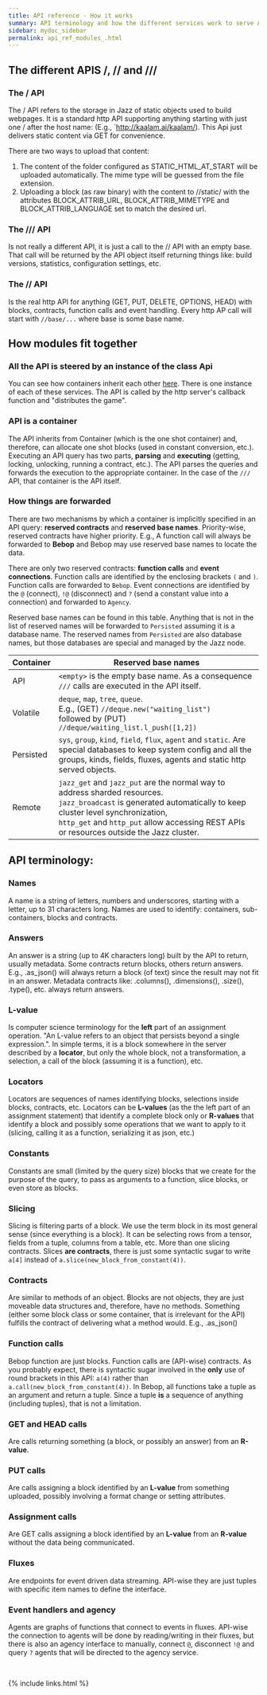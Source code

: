 ```yaml
---
title: API reference - How it works
summary: API terminology and how the different services work to serve API calls and how it works in Bebop and C++.
sidebar: mydoc_sidebar
permalink: api_ref_modules_.html
---
```


## The different APIS /, // and ///

### The / API

The / API refers to the storage in Jazz of static objects used to build webpages. It is a standard http API supporting anything starting
with just one / after the host name: (E.g., `http://kaalam.ai/kaalam/). This Api just delivers static content via GET for convenience.

There are two ways to upload that content:

1. The content of the folder configured as STATIC_HTML_AT_START will be uploaded automatically. The mime type will be guessed from the
file extension.
2. Uploading a block (as raw binary) with the content to //static/ with the attributes BLOCK_ATTRIB_URL, BLOCK_ATTRIB_MIMETYPE and BLOCK_ATTRIB_LANGUAGE set to match the desired url.

### The /// API

Is not really a different API, it is just a call to the // API with an empty base. That call will be returned by the API object itself
returning things like: build versions, statistics, configuration settings, etc.

### The // API

Is the real http API for anything (GET, PUT, DELETE, OPTIONS, HEAD) with blocks, contracts, function calls and event handling.
Every http AP call will start with `//base/...` where base is some base name.

## How modules fit together

### All the API is steered by an instance of the class Api

You can see how containers inherit each other [here](/develop_jazz02/classjazz__elements_1_1Container.html). There is one instance of
each of these services. The API is called by the http server's callback function and "distributes the game".

### API is a container

The API inherits from Container (which is the one shot container) and, therefore, can allocate one shot blocks (used in constant
conversion, etc.). Executing an API query has two parts, **parsing** and **executing** (getting, locking, unlocking, running a contract,
etc.). The API parses the queries and forwards the execution to the appropriate container. In the case of the `///` API, that container
is the API itself.

### How things are forwarded

There are two mechanisms by which a container is implicitly specified in an API query: **reserved contracts** and **reserved base names**.
Priority-wise, reserved contracts have higher priority. E.g., A function call will always be forwarded to **Bebop** and Bebop may use
reserved base names to locate the data.

There are only two reserved contracts: **function calls** and **event connections**. Function calls are identified by the enclosing
brackets `(` and `)`. Function calls are forwarded to `Bebop`. Event connections are identified by the `@` (connect), `!@` (disconnect)
and `?` (send a constant value into a connection) and forwarded to `Agency`.

Reserved base names can be found in this table. Anything that is not in the list of reserved names will be forwarded to `Persisted`
assuming it is a database name. The reserved names from `Persisted` are also database names, but those databases are special and managed
by the Jazz node.

Container | Reserved base names
--------- | ----------------------------------------------------------------
API | `<empty>` is the empty base name. As a consequence `///` calls are executed in the API itself.
Volatile | `deque`, `map`, `tree`, `queue`. <br/>E.g., (GET) `//deque.new("waiting_list")` <br/>followed by (PUT) `//deque/waiting_list.l_push([1,2])`
Persisted | `sys`, `group`, `kind`, `field`, `flux`, `agent` and `static`. Are special databases to keep system config and all the groups, kinds, fields, fluxes, agents and static http served objects.
Remote | `jazz_get` and `jazz_put` are the normal way to address sharded resources. <br/>`jazz_broadcast` is generated automatically to keep cluster level synchronization, <br/>`http_get` and `http_put` allow accessing REST APIs or resources outside the Jazz cluster.


## API terminology:

### Names

A name is a string of letters, numbers and underscores, starting with a letter, up to 31 characters long. Names are used to identify:
containers, sub-containers, blocks and contracts.

### Answers

An answer is a string (up to 4K characters long) built by the API to return, usually metadata. Some contracts return blocks, others
return answers. E.g., .as_json() will always return a block (of text) since the result may not fit in an answer. Metadata contracts like:
.columns(), .dimensions(), .size(), .type(), etc. always return answers.

### L-value

Is computer science terminology for the **left** part of an assignment operation. "An L-value refers to an object that persists beyond
a single expression.". In simple terms, it is a block somewhere in the server described by a **locator**, but only the whole block, not
a transformation, a selection, a call of the block (assuming it is a function), etc.

### Locators

Locators are sequences of names identifying blocks, selections inside blocks, contracts, etc. Locators can be **L-values** (as the the left
part of an assignment statement) that identify a complete block only or **R-values** that identify a block and possibly some operations
that we want to apply to it (slicing, calling it as a function, serializing it as json, etc.)

### Constants

Constants are small (limited by the query size) blocks that we create for the purpose of the query, to pass as arguments to a function,
slice blocks, or even store as blocks.

### Slicing

Slicing is filtering parts of a block. We use the term block in its most general sense (since everything is a block). It can be selecting
rows from a tensor, fields from a tuple, columns from a table, etc. More than one slicing contracts. Slices **are contracts**, there is
just some syntactic sugar to write `a[4]` instead of `a.slice(new_block_from_constant(4))`.

### Contracts

Are similar to methods of an object. Blocks are not objects, they are just moveable data structures and, therefore, have no methods.
Something (either some block class or some container, that is irrelevant for the API) fulfills the contract of delivering what a method
would. E.g., .as_json()

### Function calls

Bebop function are just blocks. Function calls are (API-wise) contracts. As you probably expect, there is syntactic sugar involved
in the **only** use of round brackets in this API: `a(4)` rather than `a.call(new_block_from_constant(4))`. In Bebop, all functions
take a tuple as an argument and return a tuple. Since a tuple **is** a sequence of anything (including tuples), that is not a limitation.

### GET and HEAD calls

Are calls returning something (a block, or possibly an answer) from an **R-value**.

### PUT calls

Are calls assigning a block identified by an **L-value** from something uploaded, possibly involving a format change or setting attributes.

### Assignment calls

Are GET calls assigning a block identified by an **L-value** from an **R-value** without the data being communicated.

### Fluxes

Are endpoints for event driven data streaming. API-wise they are just tuples with specific item names to define the interface.

### Event handlers and agency

Agents are graphs of functions that connect to events in fluxes. API-wise the connection to agents will be done by reading/writing
in their fluxes, but there is also an agency interface to manually, connect `@`, disconnect `!@` and query `?` agents that will be
directed to the agency service.

<br/>

{% include links.html %}
